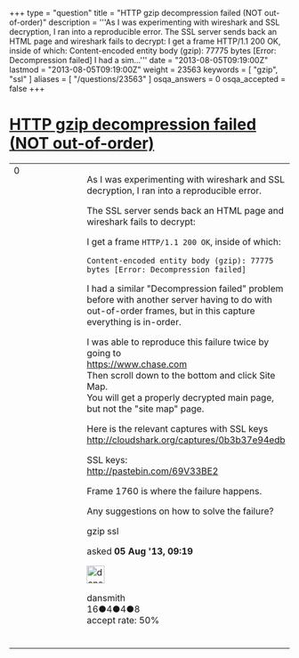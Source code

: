 +++
type = "question"
title = "HTTP gzip decompression failed (NOT out-of-order)"
description = '''As I was experimenting with wireshark and SSL decryption, I ran into a reproducible error. The SSL server sends back an HTML page and wireshark fails to decrypt: I get a frame HTTP/1.1 200 OK, inside of which: Content-encoded entity body (gzip): 77775 bytes [Error: Decompression failed]  I had a sim...'''
date = "2013-08-05T09:19:00Z"
lastmod = "2013-08-05T09:19:00Z"
weight = 23563
keywords = [ "gzip", "ssl" ]
aliases = [ "/questions/23563" ]
osqa_answers = 0
osqa_accepted = false
+++

<div class="headNormal">

# [HTTP gzip decompression failed (NOT out-of-order)](/questions/23563/http-gzip-decompression-failed-not-out-of-order)

</div>

<div id="main-body">

<div id="askform">

<table id="question-table" style="width:100%;"><colgroup><col style="width: 50%" /><col style="width: 50%" /></colgroup><tbody><tr class="odd"><td style="width: 30px; vertical-align: top"><div class="vote-buttons"><span id="post-23563-upvote" class="ajax-command post-vote up" rel="nofollow" title="I like this post (click again to cancel)"> </span><div id="post-23563-score" class="post-score" title="current number of votes">0</div><span id="post-23563-downvote" class="ajax-command post-vote down" rel="nofollow" title="I dont like this post (click again to cancel)"> </span> <span id="favorite-mark" class="ajax-command favorite-mark" rel="nofollow" title="mark/unmark this question as favorite (click again to cancel)"> </span><div id="favorite-count" class="favorite-count"></div></div></td><td><div id="item-right"><div class="question-body"><p>As I was experimenting with wireshark and SSL decryption, I ran into a reproducible error.</p><p>The SSL server sends back an HTML page and wireshark fails to decrypt:</p><p>I get a frame <code>HTTP/1.1 200 OK</code>, inside of which:</p><pre><code>Content-encoded entity body (gzip): 77775 bytes [Error: Decompression failed]</code></pre><p>I had a similar "Decompression failed" problem before with another server having to do with out-of-order frames, but in this capture everything is in-order.</p><p>I was able to reproduce this failure twice by going to<br />
<a href="https://www.chase.com"></a><a href="https://www.chase.com">https://www.chase.com</a><br />
Then scroll down to the bottom and click Site Map.<br />
You will get a properly decrypted main page, but not the "site map" page.</p><p>Here is the relevant captures with SSL keys<br />
<a href="http://cloudshark.org/captures/0b3b37e94edb">http://cloudshark.org/captures/0b3b37e94edb</a></p><p>SSL keys:<br />
<a href="http://pastebin.com/69V33BE2">http://pastebin.com/69V33BE2</a></p><p>Frame 1760 is where the failure happens.</p><p>Any suggestions on how to solve the failure?</p></div><div id="question-tags" class="tags-container tags"><span class="post-tag tag-link-gzip" rel="tag" title="see questions tagged &#39;gzip&#39;">gzip</span> <span class="post-tag tag-link-ssl" rel="tag" title="see questions tagged &#39;ssl&#39;">ssl</span></div><div id="question-controls" class="post-controls"></div><div class="post-update-info-container"><div class="post-update-info post-update-info-user"><p>asked <strong>05 Aug '13, 09:19</strong></p><img src="https://secure.gravatar.com/avatar/5539b49a6661453d168b03c047917c5a?s=32&amp;d=identicon&amp;r=g" class="gravatar" width="32" height="32" alt="dansmith&#39;s gravatar image" /><p><span>dansmith</span><br />
<span class="score" title="16 reputation points">16</span><span title="4 badges"><span class="badge1">●</span><span class="badgecount">4</span></span><span title="4 badges"><span class="silver">●</span><span class="badgecount">4</span></span><span title="8 badges"><span class="bronze">●</span><span class="badgecount">8</span></span><br />
<span class="accept_rate" title="Rate of the user&#39;s accepted answers">accept rate:</span> <span title="dansmith has one accepted answer">50%</span> </br></br></p></div></div><div id="comments-container-23563" class="comments-container"></div><div id="comment-tools-23563" class="comment-tools"></div><div class="clear"></div><div id="comment-23563-form-container" class="comment-form-container"></div><div class="clear"></div></div></td></tr></tbody></table>

</div>

</div>

